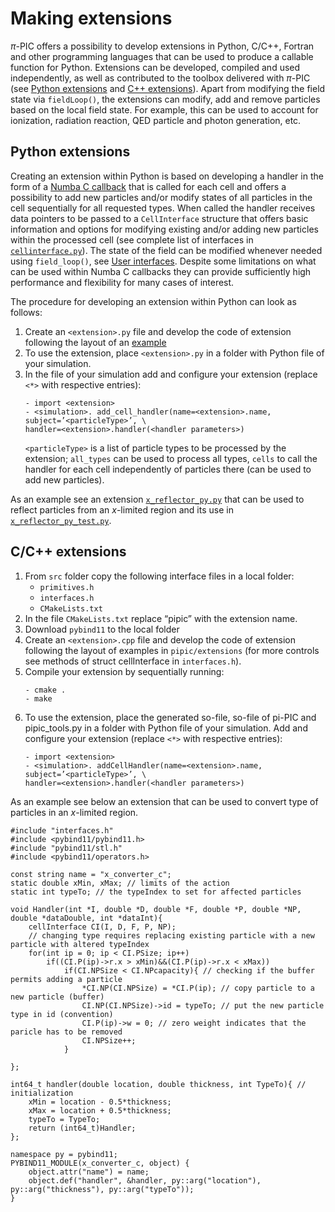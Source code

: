 # Making extensions

$\pi$-PIC offers a possibility to develop extensions in Python, C/C++, Fortran and other programming languages that can be used to produce a callable function for Python. Extensions can be developed, compiled and used independently, as well as contributed to the toolbox delivered with $\pi$-PIC (see [Python extensions](https://github.com/hi-chi/pipic/blob/main/pipic/extensions) and [C++ extensions](https://github.com/hi-chi/pipic/blob/main/src/extensions)). Apart from modifying the field state via `fieldLoop()`, the extensions can modify, add and remove particles based on the local field state. For example, this can be used to account for ionization, radiation reaction, QED particle and photon generation, etc.

Python extensions
--
Creating an extension within Python is based on developing a handler in the form of a [Numba C callback](https://numba.readthedocs.io/en/stable/user/cfunc.html) that is called for each cell and offers a possibility to add new particles and/or modify states of all particles in the cell sequentially for all requested types. When called the handler receives data pointers to be passed to a `CellInterface` structure that offers basic information and options for modifying existing and/or adding new particles within the processed cell (see complete list of interfaces in [`cellinterface.py`](https://github.com/hi-chi/pipic/blob/main/pipic/interfaces/cellinterface.py)). The state of the field can be modified whenever needed using `field_loop()`, see [User interfaces](https://github.com/hi-chi/pipic/blob/main/docs/guides/INTERFACES.md). Despite some limitations on what can be used within Numba C callbacks they can provide sufficiently high performance and flexibility for many cases of interest.

The procedure for developing an extension within Python can look as follows:
1.	Create an `<extension>.py` file and develop the code of extension following the layout of an [example](https://github.com/hi-chi/pipic/blob/main/pipic/extensions/x_reflector_py.py)
2.	To use the extension, place `<extension>.py` in a folder with Python file of your simulation.
3.	In the file of your simulation add and configure your extension (replace `<*>` with respective entries):
    ```
    - import <extension> 
    - <simulation>. add_cell_handler(name=<extension>.name, subject=’<particleType>’, \
    handler=<extension>.handler(<handler parameters>)
    ```
    `<particleType>` is a list of particle types to be processed by the extension; `all_types` can be used to process all types, `cells` to call the handler for each cell independently of particles there (can be used to add new particles).

As an example see an extension [`x_reflector_py.py`](https://github.com/hi-chi/pipic/blob/main/pipic/extensions/x_reflector_py.py) that can be used to reflect particles from an $x$-limited region and its use in [`x_reflector_py_test.py`](https://github.com/hi-chi/pipic/blob/main/examples/x_reflector_py_test.py).

C/C++ extensions
--
1.	From `src` folder copy the following interface files in a local folder:
    - `primitives.h`
    - `interfaces.h`
    - `CMakeLists.txt`
2.	In the file `CMakeLists.txt` replace “pipic” with the extension name.
3.	Download `pybind11` to the local folder
4.	Create an `<extension>.cpp` file and develop the code of extension following the layout of examples in `pipic/extensions` (for more controls see methods of struct cellInterface in `interfaces.h`).
5.	Compile your extension by sequentially running:
    ```
    - cmake .
    - make
    ```
6.	To use the extension, place the generated so-file, so-file of pi-PIC and pipic_tools.py in a folder with Python file of your simulation. Add and configure your extension (replace `<*>` with respective entries):
    ```
    - import <extension> 
    - <simulation>. addCellHandler(name=<extension>.name, subject=’<particleType>’, \
    handler=<extension>.handler(<handler parameters>)
    ```

As an example see below an extension that can be used to convert type of particles in an $x$-limited region.

```
#include "interfaces.h"
#include <pybind11/pybind11.h>
#include "pybind11/stl.h"
#include <pybind11/operators.h>

const string name = "x_converter_c";
static double xMin, xMax; // limits of the action
static int typeTo; // the typeIndex to set for affected particles

void Handler(int *I, double *D, double *F, double *P, double *NP, double *dataDouble, int *dataInt){
    cellInterface CI(I, D, F, P, NP);
    // changing type requires replacing existing particle with a new particle with altered typeIndex
    for(int ip = 0; ip < CI.PSize; ip++)
        if((CI.P(ip)->r.x > xMin)&&(CI.P(ip)->r.x < xMax))
            if(CI.NPSize < CI.NPcapacity){ // checking if the buffer permits adding a particle 
                *CI.NP(CI.NPSize) = *CI.P(ip); // copy particle to a new particle (buffer)
                CI.NP(CI.NPSize)->id = typeTo; // put the new particle type in id (convention)
                CI.P(ip)->w = 0; // zero weight indicates that the paricle has to be removed
                CI.NPSize++;
            }
    
};

int64_t handler(double location, double thickness, int TypeTo){ // initialization
    xMin = location - 0.5*thickness;
    xMax = location + 0.5*thickness;
    typeTo = TypeTo;
    return (int64_t)Handler;
};

namespace py = pybind11;
PYBIND11_MODULE(x_converter_c, object) {
    object.attr("name") = name;
    object.def("handler", &handler, py::arg("location"), py::arg("thickness"), py::arg("typeTo"));
}
```
